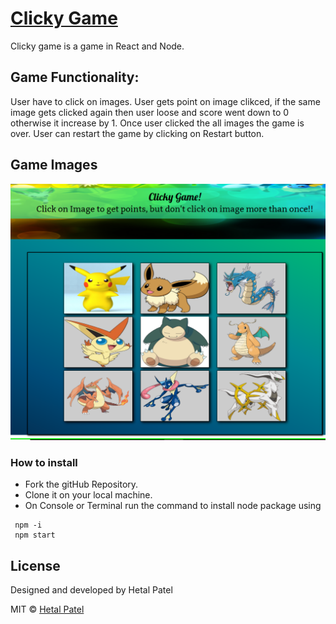 # [Clicky Game](https://het1905.github.io/clickygame/)

Clicky game is a game in React and Node. 

## Game Functionality:
User have to click on images. User gets point on image clikced, if the same image gets clicked again then user loose and score went down to 0 otherwise it increase by 1. Once user clicked the all images the game is over. User can restart the game by clicking on Restart button.

## Game Images

![Clicky Game](https://github.com/HET1905/clickygame/blob/master/game.PNG "Clicky Game")



### How to install

* Fork the gitHub Repository.
* Clone it on your local machine.
* On Console or Terminal run the command to install  node package using 
```
 npm -i
 npm start

```


## License
Designed and developed by Hetal Patel

MIT © [Hetal Patel]()





